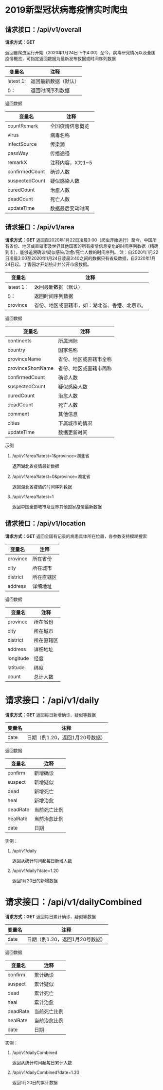 # 2019新型冠状病毒疫情实时爬虫

## 请求接口：/api/v1/overall
**请求方式：GET**

返回自爬虫运行开始（2020年1月24日下午4:00）至今，病毒研究情况以及全国疫情概览，可指定返回数据为最新发布数据或时间序列数据

变量名|注释
---|---
latest	1:|返回最新数据（默认）
0：|返回时间序列数据

返回数据

变量名|	注释
---|---
countRemark|	全国疫情信息概览
virus|	病毒名称
infectSource|	传染源
passWay|	传播途径
remarkX|	注释内容，X为1~5
confirmedCount|	确诊人数
suspectedCount|	疑似感染人数
curedCount|	治愈人数
deadCount|	死亡人数
updateTime|	数据最后变动时间


## 请求接口：/api/v1/area
**请求方式：GET**
返回自2020年1月22日凌晨3:00（爬虫开始运行）至今，中国所有省份、地区或直辖市及世界其他国家的所有疫情信息变化的时间序列数据（精确到市），能够追溯确诊/疑似感染/治愈/死亡人数的时间序列。
注：自2020年1月22日凌晨3:00至2020年1月24日凌晨3:40之间的数据只有省级数据，自2020年1月24日起，丁香园才开始统计并公开市级数据。

变量名|	注释
---|---
latest	1：|返回最新数据（默认）
0：|返回时间序列数据
province	|省份、地区或直辖市，如：湖北省、香港、北京市。

返回数据

变量名|	注释
---|---
continents | 所属洲际
country|	国家名称
provinceName|	省份、地区或直辖市全称
provinceShortName|	省份、地区或直辖市简称
confirmedCount|	确诊人数
suspectedCount|	疑似感染人数
curedCount|	治愈人数
deadCount|	死亡人数
comment|	其他信息
cities|	下属城市的情况
updateTime|	数据更新时间

示例
1. /api/v1/area?latest=1&province=湖北省

    返回湖北省疫情最新数据

2. /api/v1/area?latest=0&province=湖北省

    返回湖北省疫情的时间序列数据

3. /api/v1/area?latest=1

    返回中国全部城市及世界其他国家疫情最新数据

## 请求接口：/api/v1/location
**请求方式：GET**
返回全国有记录的病患具体所在位置，各参数支持模糊搜索

变量名|注释
---|---
province| 所在省份
city| 所在城市
district | 所在直辖区
address | 详细地址

返回数据

变量名|注释
---|---
province| 所在省份
city| 所在城市
district | 所在直辖区
address | 详细地址
longitude| 经度
latitude| 纬度
count| 总计人数

# 请求接口：/api/v1/daily
**请求方式：GET**
返回每日新增确诊、疑似等数据

变量名|注释
---|---
date| 日期（例1.20，返回1月20号数据）


返回数据


变量名|注释
---|---
confirm|新增确诊
suspect|新增疑似
dead|新增死亡
heal|新增治愈
deadRate| 当前死亡比例
healRate| 当前治愈比例
date| 日期

实例：

1. /api/v1/daily

    返回从统计时间起每日新增人数

2. /api/v1/daily?date=1.20

    返回1月20日的新增数据
    
# 请求接口：/api/v1/dailyCombined
**请求方式：GET**
返回每日累计确诊、疑似等数据

变量名|注释
---|---
date| 日期（例1.20，返回1月20号数据）


返回数据


变量名|注释
---|---
confirm|累计确诊
suspect|累计疑似
dead|累计死亡
heal|累计治愈
deadRate| 当前死亡比例
healRate| 当前治愈比例
date| 日期

实例：

1. /api/v1/dailyCombined

    返回从统计时间起每日累计人数

2. /api/v1/dailyCombined?date=1.20

    返回1月20日的累计数据